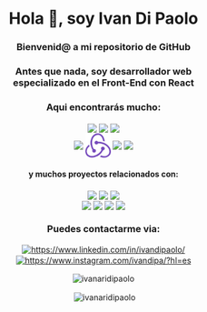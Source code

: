 <h1 align="center">Hola 👋, soy Ivan Di Paolo</h1>
<h3 align="center">Bienvenid@ a mi repositorio de GitHub</h3>
<h3 align="center">Antes que nada, soy desarrollador web <br> especializado en el Front-End con React</h3>
<h3 align="center">Aqui encontrarás mucho:</h3>
<p align="center"><img src="https://rafaelcaeta.github.io/Portfolio-Website/img/html5-logo.png" width="45" align="center" /> <img src="https://upload.wikimedia.org/wikipedia/commons/thumb/6/62/CSS3_logo.svg/240px-CSS3_logo.svg.png" width="45" align="center" /> <img src="https://upload.wikimedia.org/wikipedia/commons/thumb/9/99/Unofficial_JavaScript_logo_2.svg/2048px-Unofficial_JavaScript_logo_2.svg.png" width="45" align="center" /> <br /><img src="https://ionicframework.com/docs/icons/logo-react-icon.png" width="45" align="center" /> <img src="https://raw.githubusercontent.com/devicons/devicon/master/icons/redux/redux-original.svg" width="45" align="center" /> <img src="https://sass-lang.com/assets/img/styleguide/seal-color-aef0354c.png" width="45" align="center" /> <img src="https://i.ibb.co/ydkG6cv/img.png" width="45" align="center" /></p>
<h4 align="center">y muchos proyectos relacionados con:</h4>
<p align="center"><img src="https://bachasoftware.com/wp-content/uploads/elementor/thumbs/nodejslogo-ovfzvrnm7u9pk6tpkts9r094e1d1uh7si7evpflqpc.png" width="45" align="center" /> <img src="https://softevolutions.es/images/technology/expressjs.png" width="45" align="center" /> <img src="https://victorroblesweb.es/wp-content/uploads/2016/11/mongodb.png" width="45" align="center" /> <br /><img src="https://i1.wp.com/buconda.com/wp-content/uploads/2019/06/mysql-logo.png?resize=300%2C198&ssl=1" width="45" align="center" /> <img src="https://uploads-ssl.webflow.com/601c0e3cbd7dd2d237d64d43/608ac37e36463ebe56c55f6d_firebase-logo.png" width="45" align="center" /> <img src="https://cdn.freebiesupply.com/logos/large/2x/spring-3-logo-png-transparent.png" width="40" align="center" /> <img src="https://cdn.freebiesupply.com/logos/large/2x/hibernate-logo-png-transparent.png" width="45" align="center" /></p>
<h3 align="center">Puedes contactarme via:</h3>
<p align="center"><a href="https://linkedin.com/in/https://www.linkedin.com/in/ivandipaolo/" target="blank"><img src="https://raw.githubusercontent.com/rahuldkjain/github-profile-readme-generator/master/src/images/icons/Social/linked-in-alt.svg" alt="https://www.linkedin.com/in/ivandipaolo/" width="40" height="30" align="center" /></a> <a href="https://instagram.com/https://www.instagram.com/ivandipa/?hl=es" target="blank"><img src="https://raw.githubusercontent.com/rahuldkjain/github-profile-readme-generator/master/src/images/icons/Social/instagram.svg" alt="https://www.instagram.com/ivandipa/?hl=es" width="40" height="30" align="center"/></a></p>
<p align="center"><img src="https://github-readme-stats.vercel.app/api/top-langs?username=ivanaridipaolo&amp;show_icons=true&amp;locale=en&amp;layout=compact" alt="ivanaridipaolo" align="center" width="375"/>
<p align="center">&nbsp;<img src="https://github-readme-stats.vercel.app/api?username=ivanaridipaolo&amp;show_icons=true&amp;locale=en" alt="ivanaridipaolo" align="center" width="375"/></p></p>
